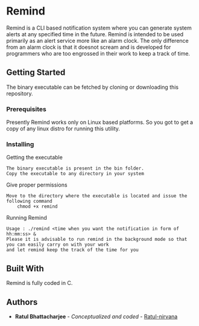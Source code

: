 # Remind

Remind is a CLI based notification system where you can generate system alerts at any specified time in the future. Remind is intended to be used 
primarily as an alert service more like an alarm clock. The only difference from an alarm clock is that it doesnot scream and is developed for 
programmers who are too engrossed in their work to keep a track of time.

## Getting Started

The  binary executable can be fetched by cloning or downloading this repository.

### Prerequisites

Presently Remind works only on Linux based platforms. So you got to get a copy of any linux distro for running this utility.

### Installing

Getting the executable

```
The binary executable is present in the bin folder.
Copy the executable to any directory in your system
```
Give proper permissions
```
Move to the directory where the executable is located and issue the following command
	chmod +x remind
```
Running Remind
```
Usage : ./remind <time when you want the notification in form of hh:mm:ss> &
Please it is advisable to run remind in the background mode so that you can easily carry on with your work
and let remind keep the track of the time for you
```

## Built With

Remind is fully coded in C. 


## Authors

* **Ratul Bhattacharjee** - *Conceptualized and coded* - [Ratul-nirvana](https://github.com/Ratul-nirvana)

